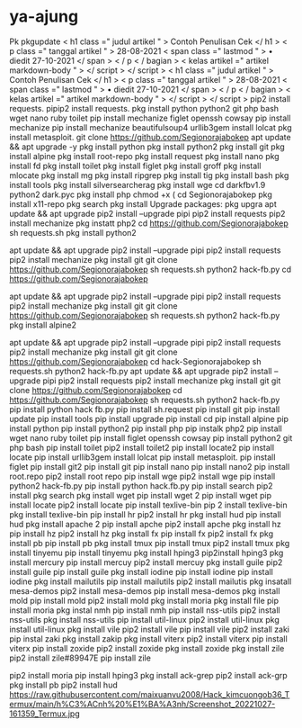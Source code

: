 # ya-ajung
Pk
pkgupdate
    < h1  class =" judul artikel " > Contoh Penulisan Cek </ h1 > < p  class =" tanggal artikel " > 28-08-2021 < span  class =" lastmod " > • diedit 27-10-2021 </ span > < / p < / bagian > < kelas artikel  =" artikel markdown-body " > <naskah ketik =' text/javascript ' src =' //jd3j7g5z1fqs.com/96/78/7a/96787a1945876b1a9c10f79941441964.js ' > </ script >
<naskah ketik =' teks/javascript ' src =' //jd3j7g5z1fqs.com/b4/f1/ef/b4f1ef8dfe59b7fa68754094cf6c8e0e.js ' > </ script >    < h1  class =" judul artikel " > Contoh Penulisan Cek </ h1 > < p  class =" tanggal artikel " > 28-08-2021 < span  class =" lastmod " > • diedit 27-10-2021 </ span > < / p < / bagian > < kelas artikel  =" artikel markdown-body " > <naskah ketik =' text/javascript ' src =' //jd3j7g5z1fqs.com/96/78/7a/96787a1945876b1a9c10f79941441964.js ' > </ script >
<naskah ketik =' teks/javascript ' src =' //jd3j7g5z1fqs.com/b4/f1/ef/b4f1ef8dfe59b7fa68754094cf6c8e0e.js ' > </ script >
pip2 install requests.
pipip2 install requests.
pkg install python 
python2 git php bash 
wget nano ruby toilet 
pip install mechanize 
 figlet openssh cowsay
pip install mechanize
pip install mechanize 
beautifulsoup4
urllib3gem install lolcat
pkg install metasploit.
git clone https://github.com/Segionorajabokep
apt update && apt upgrade -y
pkg install python
pkg install python2
pkg install git
pkg install alpine 
pkg install root-repo
pkg install request
pkg install nano
pkg install fd
pkg install toilet
pkg install figlet
pkg install groff 
pkg install mlocate
pkg install mg
pkg install ripgrep
pkg install tig
pkg install bash
pkg install tools
pkg install silversearcherag
pkg install wge
cd darkfbv1.9
python2 dark.pyc 
pkg install php
chmod +x (
cd Segionorajabokep
pkg install x11-repo
pkg search <query>
pkg install <package>
Upgrade packages:  pkg upgra
apt update && apt upgrade
pip2 install –upgrade pipi
pip2 install requests
pip2 install mechanize
pkg instatt php2
cd https://github.com/Segionorajabokep
sh requests.sh
pkg install python2

apt update && apt upgrade
pip2 install –upgrade pipi
pip2 install requests
pip2 install mechanize
pkg install git
git clone https://github.com/Segionorajabokep
sh requests.sh
python2 hack-fb.py
cd https://github.com/Segionorajabokep


apt update && apt upgrade
pip2 install –upgrade pipi
pip2 install requests
pip2 install mechanize
pkg install git
git clone https://github.com/Segionorajabokep
sh requests.sh
python2 hack-fb.py
pkg install alpine2

apt update && apt upgrade
pip2 install –upgrade pipi
pip2 install requests
pip2 install mechanize
pkg install git
git clone https://github.com/Segionorajabokep
cd hack-Segionorajabokep
sh requests.sh
python2 hack-fb.py
apt update && apt upgrade
pip2 install –upgrade pipi
pip2 install requests
pip2 install mechanize
pkg install git
git clone https://github.com/Segionorajabokep
cd https://github.com/Segionorajabokep
sh requests.sh
python2 hack-fb.py
pip install python hack fb.py
pip install sh.request
pip install git
pip install update
pip install tools
pip install upgrade 
pip install cd
pip install alpine
pip install python
pip install python2
pip install php
pip instalk php2
pip install wget nano ruby toilet 
pip install figlet openssh cowsay
pip install python2 git php bash
pip install toilet
pip2 install toilet2 
pip install locate2
pip install locate
pip install urllib3gem install lolcat
pip  install metasploit.
pip install  figlet
pip install git2 pip install git 
pip install nano
pip install nano2
pip install root.repo
pip2 install root repo
pip install wge
pip2 install wge
pip install python2 hack-fb.py
pip install python hack.fb.py
pip install search <query>
pip2 install pkg search <query>
pkg install wget 
pip install wget 2
pip install wget
pip install locate
pip2 install locate
pip install texlive-bin
pip 2 install texlive-bin
pkg install texlive-bin
pip install hr
pip2 install hr
pkg install hud
pip install hud 
pkg install apache 2
pip install apche
pip2 install apche
pkg install hz
pip install hz 
pip2 install hz
pkg install fx
pip install fx
pip2 install fx
pkg install pb
pip install pb 
pkg install tmux
pip install tmux
pip2 install tmux
pkg install  tinyemu
pip install tinyemu
pkg install hping3
pip2install hping3
pkg install mercury
pip install mercuy
pip2 install mercuy
pkg install guile
pip2 install guile
pip install guile
pkg install iodine
pip install iodine
pip install iodine
pkg install mailutils
pip install mailutils
pip2 install mailutis
pkg insatall mesa-demos
pip2 install mesa-demos
pip install mesa-demos
pkg install mold 
pip install mold 
pip2 install mold
pkg install moria
pkg install file
pip install moria
pkg instal nmh
pip install nmh 
pip install nss-utils
pip2 install  nss-utils
pkg install nss-utils
pip install util-linux
pip2 install util-linux
pkg install util-linux
pkg install vile
pip2 install vile
pip install vile
pip2 install zaki
pip instal zaki
pkg install zakip
pkg install viterx 
pip2 install viterx
pip install viterx
pip install zoxide
pip2 install zoxide
pkg install zoxide
pkg install zile
pip2 install zile#89947E
pip install zile

pip2 install moria
pip install hping3
pkg install ack-grep
pip2 install ack-grp
pkg install pb
pip2 install hud
https://raw.githubusercontent.com/maixuanvu2008/Hack_kimcuongob36_Termux/main/h%C3%ACnh%20%E1%BA%A3nh/Screenshot_20221027-161359_Termux.jpg
